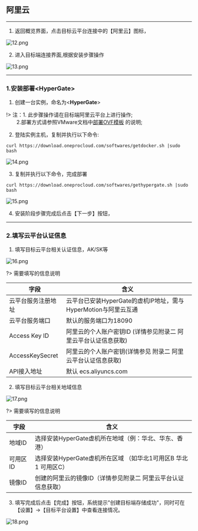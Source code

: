 ## 阿里云
 ---
1. 返回概览界面，点击目标云平台连接中的【阿里云】图标，

![12.png](https://oneprocloud.oss-cn-beijing.aliyuncs.com/_images/saas/12.png ':size=80%')

2. 进入目标端连接界面,根据安装步骤操作

![13.png](https://oneprocloud.oss-cn-beijing.aliyuncs.com/_images/saas/13.png ':size=80%')

 ---
### 1.安装部署<**HyperGate**>


1. 创建一台实例，命名为<**HyperGate**>

!> 注：1. 此步骤操作请在目标端阿里云平台上进行操作;</br>
        &ensp;&ensp;&ensp;&ensp;2.部署方式请参照VMware文档中[部署OVF模板]([链接地址](https://pubs.vmware.com/vsphere-50/index.jsp?topic=%2Fcom.vmware.vsphere.vm_admin.doc_50%2FGUID-6C847F77-8CB2-4187-BD7F-E7D3D5BD897B.html)) 的说明;

2. 登陆<HyperGate>实例主机，复制并执行以下命令:

```
curl https://download.oneprocloud.com/softwares/getdocker.sh |sudo bash
```

![14.png](https://oneprocloud.oss-cn-beijing.aliyuncs.com/_images/saas/14.png ':size=80%')

3. 复制并执行以下命令，完成部署

```
curl https://download.oneprocloud.com/softwares/gethypergate.sh |sudo bash
```

![15.png](https://oneprocloud.oss-cn-beijing.aliyuncs.com/_images/saas/15.png ':size=80%')

4. 安装阶段步骤完成后点击【下一步】按钮，


 ---

### 2.填写云平台认证信息

1. 填写目标云平台相关认证信息，AK/SK等

![16.png](https://oneprocloud.oss-cn-beijing.aliyuncs.com/_images/saas/16.png ':size=80%')

?> 需要填写的信息说明

字段  | 含义
------------- | ----------------------
云平台服务注册地址  | 云平台已安装HyperGate的虚机IP地址，需与HyperMotion与阿里云互通
云平台服务端口  | 默认的服务端口为18090
Access Key ID | 阿里云的个人账户密钥ID  (详情参见附录二 阿里云平台认证信息获取)
AccessKeySecret  | 阿里云的个人账户密钥(详情参见 附录二 阿里云平台认证信息获取)
API接入地址 | 默认 ecs.aliyuncs.com

2. 填写目标云平台相关地域信息

![17.png](https://oneprocloud.oss-cn-beijing.aliyuncs.com/_images/saas/17.png ':size=80%')

?> 需要填写的信息说明

字段  | 含义
------------- | ----------------------
地域ID  |选择安装HyperGate虚机所在地域（例：华北、华东、香港）
可用区ID  | 选择安装HyperGate虚机所在区域 （如华北1可用区B  华北1 可用区C）
镜像ID | 创建的阿里云的镜像ID（详情参见附录二 阿里云平台认证信息获取）

3. 填写完成后点击【完成】按钮，系统提示"创建目标端存储成功"，同时可在【设置】→【目标平台设置】中查看连接情况。

![18.png](https://oneprocloud.oss-cn-beijing.aliyuncs.com/_images/saas/18.png ':size=80%')
 
